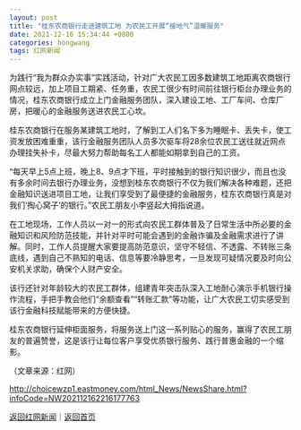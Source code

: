 ```yaml
---
layout: post
title: "桂东农商银行走进建筑工地 为农民工开展“接地气”温暖服务"
date: 2021-12-16 15:34:44 +0800
categories: hongwang
tags: 红网新闻
---
```

<p>为践行“我为群众办实事”实践活动，针对广大农民工因多数建筑工地距离农商银行网点较远，加上项目工期紧、任务重，农民工很少有时间前往银行柜台办理业务的情况，桂东农商银行成立上门金融服务团队，深入建设工地、工厂车间、仓库厂房，把暖心的金融服务送进农民工心坎。</p><p>桂东农商银行在服务某建筑工地时，了解到工人们名下多为睡眠卡、丢失卡，使工资发放困难重重，该行金融服务团队人员多次驱车将28余位农民工送往就近网点办理挂失补卡，尽最大努力帮助每名工人都能如期拿到自己的工资。</p><p>“每天早上5点上班，晚上8、9点才下班，平时接触到的银行知识很少，而且也没有多余时间去银行办理业务，没想到桂东农商银行不仅为我们解决各种难题，还把金融知识送进项目工地，让我们享受到了最便捷的金融服务，桂东农商银行真是对我们‘掏心窝子’的银行。”农民工朋友小李竖起大拇指说道。</p><p>在工地现场，工作人员以一对一的形式向农民工群体普及了日常生活中所必要的金融知识和风险防范技能，并针对平时可能会遇到的金融诈骗及金融需求进行了讲解。同时，工作人员提醒大家要提高防范意识，坚守不轻信、不透露、不转账三条底线，遇到自己不熟知的电话、信息等要冷静思考，一旦发现可疑情况要及时向公安机关求助，确保个人财产安全。</p><p>该行还针对年龄较大的农民工群体，组建青年突击队深入工地耐心演示手机银行操作流程，手把手教会他们“余额查看”“转账汇款”等功能，让广大农民工切实感受到该行金融科技赋能带来的方便快捷。</p><p>桂东农商银行延伸柜面服务，将服务送上门这一系列贴心的服务，赢得了农民工朋友的普遍赞誉，这是该行让每位客户享受优质银行服务、践行普惠金融的一个缩影。</p><p class="em_media">（文章来源：红网）</p>

<http://choicewzp1.eastmoney.com/html_News/NewsShare.html?infoCode=NW202112162216177763>

[返回红网新闻](//finews.withounder.com/category/hongwang.html)｜[返回首页](//finews.withounder.com/)